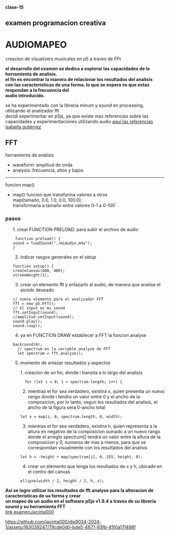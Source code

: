 #### clase-15    
    
## examen programacion creativa    
# AUDIOMAPEO   

creacion de visualizers musicales en p5 a traves de FFt

**el desarrollo del examen se dedica a explorar las capacidades de la herramienta de analisis.    
el fin es encontrar la manera de relacionar los resultados del analisis    
con las caracteristicas de una forma. lo que se espera es que estas respondan a la frecuencia del   
audio introducido.**     

se ha experimentado con la libreria minum y sound en processing, utilizando el analizador fft   
decidi experimentar en p5js, ya que existe mas referencias sobre las capacidades y experimentaciones utilizando audio
[aqui las referencias](https://openprocessing.org/browse/?time=anytime&type=all&q=fft#)     
[isabella gutierrez](https://github.com/jacinta000/dis9034-2024-1/tree/main/estudiantes/12-isabellagutierrezm/clase-10)

## FFT
herramienta de analisis
* waveform: amplitud de onda
* analysis: frecuencia, altos y bajos

***
funcion map()                    
* map() funcion que transforma valores a otros     
map(tamaño, 0.0, 1.0, 0.0, 100.0);    
transformaria a tamaño entre valores 0-1 a 0-100

### pasos
<ol>
1. crear FUNCTION PRELOAD: para subir el archivo de audio    
  
  ```
   function preload() {
  sound = loadSound("./miAudio.m4a");
}
  ```
2. indicar rasgos generales en el setup

  ```
function setup() {
  createCanvas(400, 400);
  strokeWeight(1);
  ```
3. crear un elemento fft y enlazarlo al audio, de manera que analise el sonido deseado

  ```
  // nuevo elemento para el analizador FFT
  fft = new p5.FFT();
  // el input es mi sound
  fft.setInput(sound);
  //amplitud.setInput(sound);
  sound.play();
  sound.loop();
```
4. ya en FUNCTION DRAW establecer a FFT la funcion analyse

```
backround(0);
  // spectrum es la variable analyze de FFT
  let spectrum = fft.analyze();
```
5.  momento de enlazar resultados y aspectos

<ol>
  1. creacion de un for, donde i transita a lo largo del analisis
  
```  
  for (let i = 0; i < spectrum.length; i++) {
```
  2. mientras el for sea verdadero, existira x, quien presenta un nuevo rango donde i tendra un
valor entre 0 y el ancho de la composicion, por lo tanto, segun los resultados del
analisis, el ancho de la figura sera 0-ancho total

```
let x = map(i, 0, spectrum.length, 0, width);
```
3. mientras el for sea verdadero, existira h, quien representa a la altura en negativo de la composicion sumado
a un nuevo rango donde el arreglo spectrum[] tendra un valor entre la altura de la composicion y 0, numeros
de mas a menos, para que se correspondan visualmente con los resultados del analisis

```
let h = -height + map(spectrum[i], 0, 255, height, 0);
```
4. crear un elemento que tenga los resultados de x y h, ubicado en el centro del canvas

```
ellipse(width / 2, height / 2, h, x);
```
</ol>
</ol>

**Asi se logro utilizar los resultados de fft.analyse para la alteracion de caracteristicas de ua forma y crear    
un mapeo de un audio en el software p5js v1.9.4 a traves de su libreria sound y su herramienta FFT**     
[link examenJacinta000](https://editor.p5js.org/jacinta/sketches/qDernwVD5)




https://github.com/jacinta000/dis9034-2024-1/assets/163039247/79cde0d0-bde5-4671-93fb-81f0a17f498f



